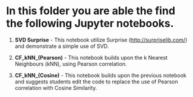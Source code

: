 # In this folder you are able the find the following Jupyter notebooks.

1) **SVD Surprise** - This notebook utilize Surprise (http://surpriselib.com/) and demonstrate a simple use of SVD. 

2) **CF_kNN_(Pearson)** - This notebook builds upon the k Nearest Neighbours (kNN), using Pearson correlation. 

3) **CF_kNN_(Cosine)** - This notebook builds upon the previous notebook and suggests students edit the code to replace the use of Pearson correlation with Cosine Similarity.



